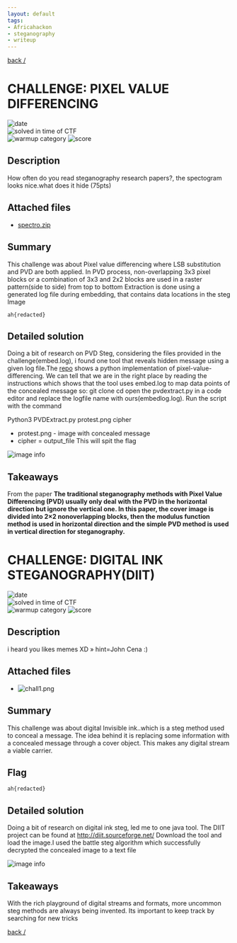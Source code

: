```yaml
---
layout: default
tags:
- Africahackon
- steganography
- writeup
---
```


[back /](/)

# CHALLENGE: PIXEL VALUE DIFFERENCING

![date](https://img.shields.io/badge/date-10.11.2021-brightgreen.svg)  
![solved in time of CTF](https://img.shields.io/badge/solved-in%20time%20of%20CTF-brightgreen.svg)  
![warmup category](https://img.shields.io/badge/category-Steg-lightgrey.svg)
![score](https://img.shields.io/badge/score-75-blue.svg)

## Description

How often do you read steganography research papers?, the spectogram looks nice.what does it hide (75pts)

## Attached files

- [spectro.zip](/'assets/Favicons'/spectro.zip)

## Summary

This challenge was about Pixel value differencing where LSB substitution and PVD are both applied. In PVD process, non-overlapping 3x3 pixel blocks or a combination of 3x3 and 2x2 blocks are used in a raster pattern(side to side) from top to bottom
Extraction is done using a generated log file during embedding, that contains data locations in the steg Image

```
ah{redacted}
```

## Detailed solution

Doing a bit of research on PVD Steg, considering the files provided in the challenge(embed.log), i found one tool that reveals hidden message using a given log file.The [repo](https://github.com/TonyJosi97/pvd_steganography) shows a python implementation of pixel-value-differencing. We can tell that we are in the right place by reading the instructions which shows that the tool uses embed.log to map data points of the concealed message
so:
git clone <repo>
cd <repo>
open the pvdextract.py in a code editor and replace the logfile name with ours(embedlog.log). Run the script with the command

  Python3 PVDExtract.py protest.png cipher

- protest.png - image with concealed message
- cipher = output_file
This will spit the flag
  
![image info](/assets/images/spec.png)

## Takeaways
  
From the paper **The traditional steganography methods with Pixel Value Differencing (PVD) usually only deal with the PVD in the horizontal direction but ignore the vertical one. In this paper, the cover image is divided into 2×2 nonoverlapping blocks, then the modulus function method is used in horizontal direction and the simple PVD method is used in vertical direction for steganography.**

# CHALLENGE: DIGITAL INK STEGANOGRAPHY(DIIT)

![date](https://img.shields.io/badge/date-10.11.2021-brightgreen.svg)  
![solved in time of CTF](https://img.shields.io/badge/solved-in%20time%20of%20CTF-brightgreen.svg)  
![warmup category](https://img.shields.io/badge/category-Steg-lightgrey.svg)
![score](https://img.shields.io/badge/score-75-blue.svg)

## Description

i heard you likes memes XD » hint=John Cena :)

## Attached files

- ![chall1.png](/assets/images/chall1.png)

## Summary

This challenge was about digital Invisible ink..which is a steg method used to conceal a message. The idea behind it is replacing some information with a concealed message through a cover object. This makes any digital stream a viable carrier.

## Flag

```
ah{redacted}
```

## Detailed solution

Doing a bit of research on digital ink steg, led me to one java tool. The DIIT project can be found at <http://diit.sourceforge.net/> Download the tool and load the image.I used the battle steg algorithm which successfully decrypted the concealed image to a text file

![image info](/assets/images/diit.png)

## Takeaways

With the rich playground of digital streams and formats, more uncommon steg methods are always being invented. Its important to keep track by searching for new tricks

[back /](/)
